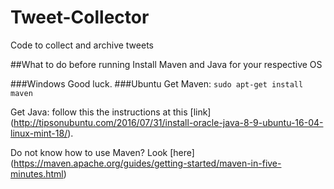 # Tweet-Collector
Code to collect and archive tweets

##What to do before running
Install Maven and Java for your respective OS

###Windows
Good luck.
###Ubuntu
Get Maven: ```sudo apt-get install maven```

Get Java: follow this the instructions at this [link] (http://tipsonubuntu.com/2016/07/31/install-oracle-java-8-9-ubuntu-16-04-linux-mint-18/).

Do not know how to use Maven? Look [here] (https://maven.apache.org/guides/getting-started/maven-in-five-minutes.html)
